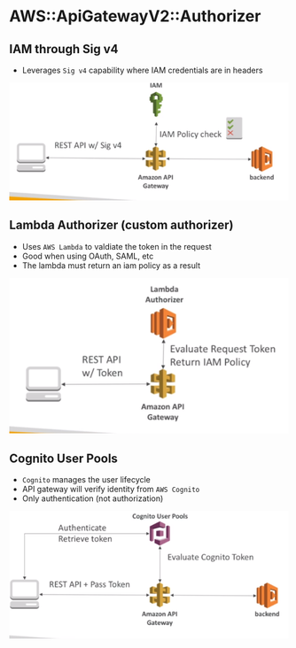 # AWS::ApiGatewayV2::Authorizer

## IAM through Sig v4

- Leverages `Sig v4` capability where IAM credentials are in headers

![Sig v4](../../../images/apigateway-sigv4.png)

## Lambda Authorizer (custom authorizer)

- Uses `AWS Lambda` to valdiate the token in the request
- Good when using OAuth, SAML, etc
- The lambda must return an iam policy as a result

![Lambda Authorizer](../../../images/apigateway-lambda-authorizer.png)

## Cognito User Pools

- `Cognito` manages the user lifecycle
- API gateway will verify identity from `AWS Cognito`
- Only authentication (not authorization)

![Cognito User Pools](../../../images/apigateway-user-cognito-pools.png)
